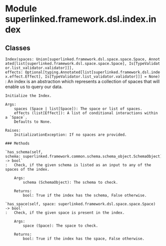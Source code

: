Module superlinked.framework.dsl.index.index
============================================

Classes
-------

`Index(spaces: Union[superlinked.framework.dsl.space.space.Space, Annotated[list[superlinked.framework.dsl.space.space.Space], Is[TypeValidator.list_validator.validator]]], effects: Optional[typing.Annotated[list[superlinked.framework.dsl.index.effect.Effect], Is[TypeValidator.list_validator.validator]]] = None)`
:   An index is an abstraction which represents a collection of spaces that will enable us to query our data.
    
    Initialize the Index.
    
    Args:
        spaces (Space | list[Space]): The space or list of spaces.
        effects (list[Effect]): A list of conditional interactions within a `Space`.
        Defaults to None.
    
    Raises:
        InitializationException: If no spaces are provided.

    ### Methods

    `has_schema(self, schema: superlinked.framework.common.schema.schema_object.SchemaObject) ‑> bool`
    :   Check, if the given schema is listed as an input to any of the spaces of the index.
        
        Args:
            schema (SchemaObject): The schema to check.
        
        Returns:
            bool: True if the index has the schema, False otherwise.

    `has_space(self, space: superlinked.framework.dsl.space.space.Space) ‑> bool`
    :   Check, if the given space is present in the index.
        
        Args:
            space (Space): The space to check.
        
        Returns:
            bool: True if the index has the space, False otherwise.